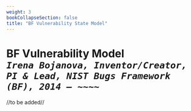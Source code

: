 ```yaml
---
weight: 3
bookCollapseSection: false
title: "BF Vulnerability State Model"
---
```

# BF Vulnerability Model <br/>_`Irena Bojanova, Inventor/Creator, PI & Lead, NIST Bugs Framework (BF), 2014 – ~~~~`_

//to be added//

<!-- The BF security vulnerability model is presented on Figure 1. Following the BF definitions of bug, fault, error, and weakness, a  security vulnerability is modeled as a causal chain of underlying weaknesses that leads to a security failure. A security bug causes the first weakness, leading to an error. This error becomes the cause (i.e., the fault) for a next weakness and propagates through subsequent weaknesses until a final exploitable error is reached, causing the security failure.

<br/>
{{< img src="images/BF Models/BF Vulnerability.svg" height="750" caption="Figure 1. The BF Vulnerability Model." >}}


An exploitation of a vulnerability may result in a fault causing a next vulnerability of only fault type weaknesses -- see the propagation through a failure on Figure 2. The bug in the first vulnerability must be fixed to avoid the failure. 

Occasionally, for an exploit to be harmful, several vulnerabilities must converge at their final exploitable errors -- see the converging chains on Figure 2. The bug in at least one of the chains must be fixed to avoid the failure. -->

<!-- In some cases, several vulnerabilities must be present for an exploit to be harmful. The final errors resulting from different chains converge to cause a failure. The bug in at least one of the chains must be fixed to avoid that failure. -->


<!-- Each weakness is an instance of a weakness type with a particular bug or fault as a cause and an error as a consequence. The error establishes a transition to another weakness or a failure.

A bug always causes the first weakness in a chain of weaknesses (*Note: Focus of this work are weaknesses within software.); it is a coding or specification defect, which, if fixed, will resolve the vulnerability. A fault causes each intermediate state. The last weakness always ends with a final error (undefined or exploitable system behavior) that causes the failure (a violation of a system security requirement).

A transition is the result of the operation over the operands. For example, in Figure 1, Operation 1 from the first weakness has a Bug and results in Error 1, which becomes the fault for operation 2, leading to Error 2. The chain goes on, until the last operation results in a Final Error, leading to a failure.

Therefore, a vulnerability can be described precisely as a chain of weaknesses and their transitions. This chain is a sequence of improper states in the vulnerable software. 

Each improper state reflects an instance of a weakness type, corresponding to a BF class. The transition from the initial state is by improper operation (an operation that has a bug) over proper operands. The transitions from intermediate states are by proper operations with at least one improper operand (the operand is at fault). -->

<!-- The detailed model of a BF software security vulnerability with N underlying weaknesses is presented on Figure 2.  -->

<!-- <br/>
{{< img src="images/BF Models/BF Vulnerability State Model.svg" caption="Figure 2. BF Vulnerability State Model." >}} -->